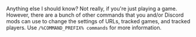 Anything else I should know?
Not really, if you're just playing a game. However, there are a bunch of other commands that you and/or Discord mods can use to change the settings of URLs, tracked games, and tracked players. Use `/%COMMAND_PREFIX% commands` for more information.